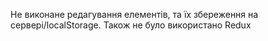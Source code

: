 Не виконане редагування елементів, та їх збереження на сервері/localStorage. Також не було використано Redux
